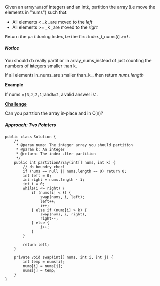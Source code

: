 Given an array`nums`of integers and an int`k`, partition the array \(i.e move the elements in "nums"\) such that:

* All elements &lt; _k _are moved to the _left_
* All elements &gt;= _k _are moved to the _right_

Return the partitioning index, i.e the first index_i_nums\[_i_\] &gt;=_k_.

##### Notice

You should do really partition in array_nums_instead of just counting the numbers of integers smaller than k.

If all elements in_nums_are smaller than_k_, then return _nums.length_

**Example**

If nums =`[3,2,2,1]`and`k=2`, a valid answer is`1`.

[**Challenge**](http://www.lintcode.com/en/problem/partition-array/#challenge)

Can you partition the array in-place and in O\(n\)?

##### Approach: Two Pointers



```
public class Solution {
    /*
     * @param nums: The integer array you should partition
     * @param k: An integer
     * @return: The index after partition
     */
    public int partitionArray(int[] nums, int k) {
        // do boundry check
        if (nums == null || nums.length == 0) return 0; 
        int left = 0;
        int right = nums.length - 1;
        int i = 0;
        while(i <= right) {
            if (nums[i] < k) {
                swap(nums, i, left);
                left++;
                i++;
            } else if (nums[i] > k) {
                swap(nums, i, right);
                right--;
            } else {
                i++;
            }
        }
        
        return left;
    }
    
    private void swap(int[] nums, int i, int j) {
        int temp = nums[i];
        nums[i] = nums[j];
        nums[j] = temp;
    }
}
```



